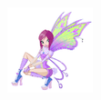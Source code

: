 
<div align="center" href="fairy-winx.gif" target="blank"><img align="center" src="fairy-winx.gif" width= "150" /></div>
<h2 align="center" When doubt, go digital />
